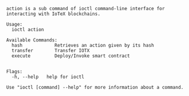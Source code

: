     action is a sub command of ioctl command-line interface for interacting with IoTeX blockchains.

    Usage:
      ioctl action

    Available Commands:
      hash            Retrieves an action given by its hash
      transfer        Transfer IOTX
      execute         Deploy/Invoke smart contract


    Flags:
      -h, --help   help for ioctl

    Use "ioctl [command] --help" for more information about a command.